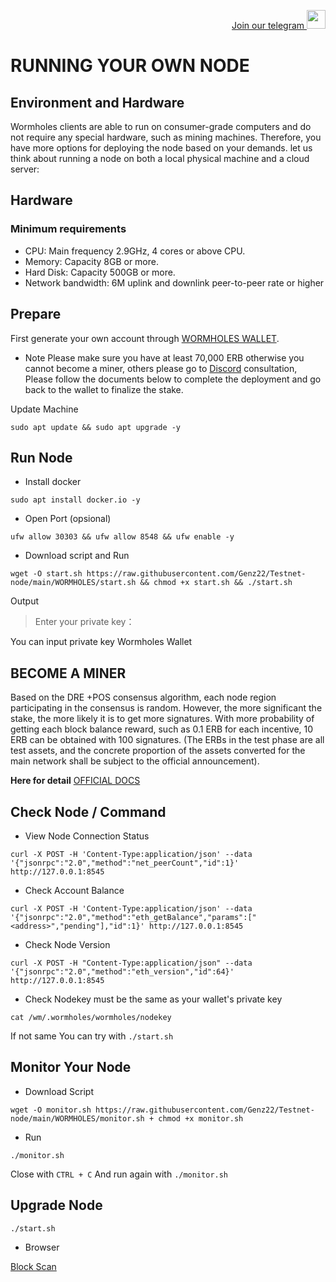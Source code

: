 <p style="font-size:14px" align="right">
<a href="https://t.me/GenzDrops" target="_blank">Join our telegram <img src="https://user-images.githubusercontent.com/50621007/183283867-56b4d69f-bc6e-4939-b00a-72aa019d1aea.png" width="30"/></a>

# RUNNING YOUR OWN NODE

## Environment and Hardware
Wormholes clients are able to run on consumer-grade computers and do not require any special hardware, such as mining machines.
Therefore, you have more options for deploying the node based on your demands. let us think about running a node on both a local physical machine and a cloud server:

## Hardware
### Minimum requirements
* CPU: Main frequency 2.9GHz, 4 cores or above CPU.
* Memory: Capacity 8GB or more.
* Hard Disk: Capacity 500GB or more.
* Network bandwidth: 6M uplink and downlink peer-to-peer rate or higher

## Prepare

First generate your own account through [WORMHOLES WALLET](https://www.limino.com/).

- Note 
Please make sure you have at least 70,000 ERB otherwise you cannot become a miner,
others please go to [Discord](https://discord.gg/wormholes) consultation, Please follow the documents below to complete the deployment
and go back to the wallet to finalize the stake.

Update Machine
```
sudo apt update && sudo apt upgrade -y
```

## Run Node 

* Install docker
```
sudo apt install docker.io -y
```

* Open Port (opsional)
```
ufw allow 30303 && ufw allow 8548 && ufw enable -y
```

* Download script and Run 

```
wget -O start.sh https://raw.githubusercontent.com/Genz22/Testnet-node/main/WORMHOLES/start.sh && chmod +x start.sh && ./start.sh
```

Output
> Enter your private key：

You can input private key Wormholes Wallet

## BECOME A MINER

Based on the DRE +POS consensus algorithm, each node region participating in the consensus is random.
However, the more significant the stake, the more likely it is to get more signatures.
With more probability of getting each block balance reward, such as 0.1 ERB for each incentive, 10 ERB can be obtained with 100 signatures.
(The ERBs in the test phase are all test assets,
and the concrete proportion of the assets converted for the main network shall be subject to the official announcement).

**Here for detail** [OFFICIAL DOCS](https://wormholes.com/docs/Install/stake/index.html)

## Check Node / Command

* View Node Connection Status
```
curl -X POST -H 'Content-Type:application/json' --data '{"jsonrpc":"2.0","method":"net_peerCount","id":1}' http://127.0.0.1:8545
```

* Check Account Balance
```
curl -X POST -H 'Content-Type:application/json' --data '{"jsonrpc":"2.0","method":"eth_getBalance","params":["<address>","pending"],"id":1}' http://127.0.0.1:8545
```

* Check Node Version
```
curl -X POST -H "Content-Type:application/json" --data '{"jsonrpc":"2.0","method":"eth_version","id":64}' http://127.0.0.1:8545
```

* Check Nodekey must be the same as your wallet's private key
```
cat /wm/.wormholes/wormholes/nodekey
```

If not same You can try with `./start.sh`

## Monitor Your Node 

* Download Script
```
wget -O monitor.sh https://raw.githubusercontent.com/Genz22/Testnet-node/main/WORMHOLES/monitor.sh + chmod +x monitor.sh
```

* Run 
```
./monitor.sh
```

Close with `CTRL + C`
And run again with `./monitor.sh`

## Upgrade Node

```
./start.sh
```
  
* Browser

[Block Scan](https://www.wormholesscan.com/#/Validator)
